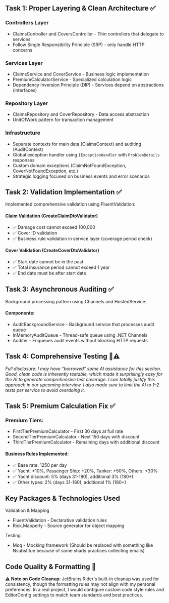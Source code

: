 ## Task 1: Proper Layering & Clean Architecture ✅

### Controllers Layer

- ClaimsController and CoversController - Thin controllers that delegate to services
- Follow Single Responsibility Principle (SRP) - only handle HTTP concerns

### Services Layer

- ClaimsService and CoverService - Business logic implementation
- PremiumCalculatorService - Specialized calculation logic
- Dependency Inversion Principle (DIP) - Services depend on abstractions (interfaces)

### Repository Layer

- ClaimsRepository and CoverRepository - Data access abstraction
- UnitOfWork pattern for transaction management

### Infrastructure

- Separate contexts for main data (ClaimsContext) and auditing (AuditContext)
- Global exception handler using `IExceptionHandler` with `ProblemDetails` responses
- Custom domain exceptions (ClaimNotFoundException, CoverNotFoundException, etc.)
- Strategic logging focused on business events and error scenarios

## Task 2: Validation Implementation ✅

Implemented comprehensive validation using FluentValidation:

#### Claim Validation (CreateClaimDtoValidator)

- ✅ Damage cost cannot exceed 100,000
- ✅ Cover ID validation
- ✅ Business rule validation in service layer (coverage period check)

#### Cover Validation (CreateCoverDtoValidator)

- ✅ Start date cannot be in the past
- ✅ Total insurance period cannot exceed 1 year
- ✅ End date must be after start date

## Task 3: Asynchronous Auditing ✅

Background processing pattern using Channels and HostedService:

#### Components:

- AuditBackgroundService - Background service that processes audit queue
- InMemoryAuditQueue - Thread-safe queue using .NET Channels
- Auditer - Enqueues audit events without blocking HTTP requests

## Task 4: Comprehensive Testing 🤖⚠️

*Full disclosure: I may have "borrowed" some AI assistance for this section. Good, clean code is inherently testable,
which made it surprisingly easy for the AI to generate comprehensive test coverage. I can totally justify this approach
in our upcoming interview. I also made sure to limit the AI to 1–2 tests per service to avoid overdoing it.*

## Task 5: Premium Calculation Fix ✅

### Premium Tiers:

- FirstTierPremiumCalculator - First 30 days at full rate
- SecondTierPremiumCalculator - Next 150 days with discount
- ThirdTierPremiumCalculator - Remaining days with additional discount

#### Business Rules Implemented:

- ✅ Base rate: 1250 per day
- ✅ Yacht: +10%, Passenger Ship: +20%, Tanker: +50%, Others: +30%
- ✅ Yacht discount: 5% (days 31-180), additional 3% (180+)
- ✅ Other types: 2% (days 31-180), additional 1% (180+)

## Key Packages & Technologies Used

Validation & Mapping

- FluentValidation - Declarative validation rules
- Riok.Mapperly - Source generator for object mapping

Testing

- Moq - Mocking framework (Should be replaced with something like Nsubstitue because of some shady practices collecting
  emails)

## Code Quality & Formatting 🧹

⚠️ **Note on Code Cleanup**: JetBrains Rider's built-in cleanup was used for consistency, though the formatting rules 
may not align with my personal preferences. In a real project, I would configure custom code style rules and 
EditorConfig settings to match team standards and best practices.

